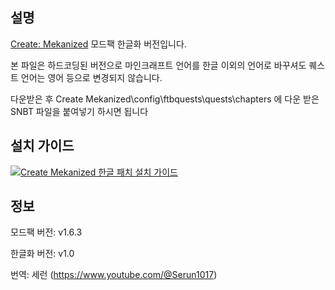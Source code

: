 ## 설명

[Create: Mekanized](https://www.curseforge.com/minecraft/modpacks/create-mekanized) 모드팩 한글화 버전입니다.

본 파일은 하드코딩된 버전으로 마인크래프트 언어를 한글 이외의 언어로 바꾸셔도 퀘스트 언어는 영어 등으로 변경되지 않습니다.

다운받은 후 Create Mekanized\config\ftbquests\quests\chapters 에 다운 받은 SNBT 파일을 붙여넣기 하시면 됩니다

## 설치 가이드

[![Create Mekanized 한글 패치 설치 가이드](http://img.youtube.com/vi/KVZMzkNbpHs/0.jpg)](https://youtu.be/KVZMzkNbpHs?si=64XZlmQ-TRoc8iJ3)

## 정보

모드팩 버전: v1.6.3

한글화 버전: v1.0

번역: 세런 (https://www.youtube.com/@Serun1017)
